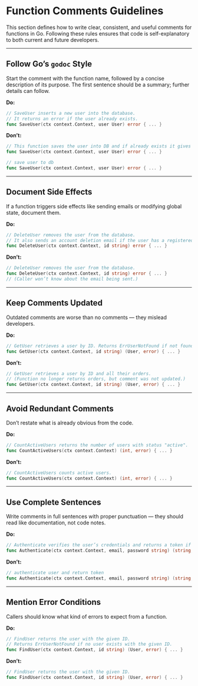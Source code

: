 # **Function Comments Guidelines**

This section defines how to write clear, consistent, and useful comments for functions in Go.
Following these rules ensures that code is self-explanatory to both current and future developers.

---

## Follow Go’s `godoc` Style

Start the comment with the function name, followed by a concise description of its purpose.
The first sentence should be a summary; further details can follow.

**Do:**

```go
// SaveUser inserts a new user into the database.
// It returns an error if the user already exists.
func SaveUser(ctx context.Context, user User) error { ... }
```

**Don’t:**

```go
// This function saves the user into DB and if already exists it gives error.
func SaveUser(ctx context.Context, user User) error { ... }

// save user to db
func SaveUser(ctx context.Context, user User) error { ... }
```

---


## Document Side Effects

If a function triggers side effects like sending emails or modifying global state, document them.

**Do:**

```go
// DeleteUser removes the user from the database.
// It also sends an account deletion email if the user has a registered email address.
func DeleteUser(ctx context.Context, id string) error { ... }
```

**Don’t:**

```go
// DeleteUser removes the user from the database.
func DeleteUser(ctx context.Context, id string) error { ... }
// (Caller won’t know about the email being sent.)
```

---

## Keep Comments Updated

Outdated comments are worse than no comments — they mislead developers.

**Do:**

```go
// GetUser retrieves a user by ID. Returns ErrUserNotFound if not found.
func GetUser(ctx context.Context, id string) (User, error) { ... }
```

**Don’t:**

```go
// GetUser retrieves a user by ID and all their orders.
// (Function no longer returns orders, but comment was not updated.)
func GetUser(ctx context.Context, id string) (User, error) { ... }
```

---

## Avoid Redundant Comments

Don’t restate what is already obvious from the code.

**Do:**

```go
// CountActiveUsers returns the number of users with status "active".
func CountActiveUsers(ctx context.Context) (int, error) { ... }
```

**Don’t:**

```go
// CountActiveUsers counts active users.
func CountActiveUsers(ctx context.Context) (int, error) { ... }
```

---

## Use Complete Sentences

Write comments in full sentences with proper punctuation — they should read like documentation, not code notes.

**Do:**

```go
// Authenticate verifies the user’s credentials and returns a token if valid.
func Authenticate(ctx context.Context, email, password string) (string, error) { ... }
```

**Don’t:**

```go
// authenticate user and return token
func Authenticate(ctx context.Context, email, password string) (string, error) { ... }
```

---

## Mention Error Conditions

Callers should know what kind of errors to expect from a function.

**Do:**

```go
// FindUser returns the user with the given ID.
// Returns ErrUserNotFound if no user exists with the given ID.
func FindUser(ctx context.Context, id string) (User, error) { ... }
```

**Don’t:**

```go
// FindUser returns the user with the given ID.
func FindUser(ctx context.Context, id string) (User, error) { ... }
```
